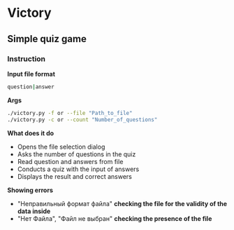 # Victory

## Simple quiz game

### Instruction
**Input file format**
```sh
question|answer
```

**Args**
```sh
./victory.py -f or --file "Path_to_file"
./victory.py -c or --count "Number_of_questions"
```

**What does it do**
- Opens the file selection dialog
- Asks the number of questions in the quiz
- Read question and answers from file
- Conducts a quiz with the input of answers
- Displays the result and correct answers

**Showing errors**
- "Неправильный формат файла" **checking the file for the validity of the data inside**
- "Нет Файла", "Файл не выбран" **checking the presence of the file**
